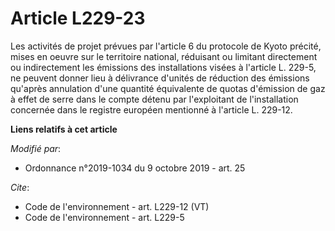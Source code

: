 # Article L229-23

Les activités de projet prévues par l'article 6 du protocole de Kyoto précité, mises en oeuvre sur le territoire national,
réduisant ou limitant directement ou indirectement les émissions des installations visées à l'article L. 229-5, ne peuvent
donner lieu à délivrance d'unités de réduction des émissions qu'après annulation d'une quantité équivalente de quotas
d'émission de gaz à effet de serre dans le compte détenu par l'exploitant de l'installation concernée dans le registre
européen mentionné à l'article L. 229-12.

**Liens relatifs à cet article**

_Modifié par_:

  - Ordonnance n°2019-1034 du 9 octobre 2019 - art. 25

_Cite_:

  - Code de l'environnement - art. L229-12 (VT)
  - Code de l'environnement - art. L229-5
